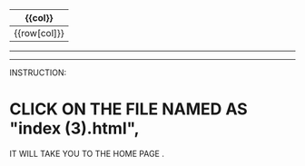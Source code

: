 | {{col}} |
| --- |
| {{row[col]}} |

***

***

INSTRUCTION:
# CLICK ON THE FILE NAMED AS "index (3).html",
IT WILL TAKE YOU TO THE HOME PAGE .
